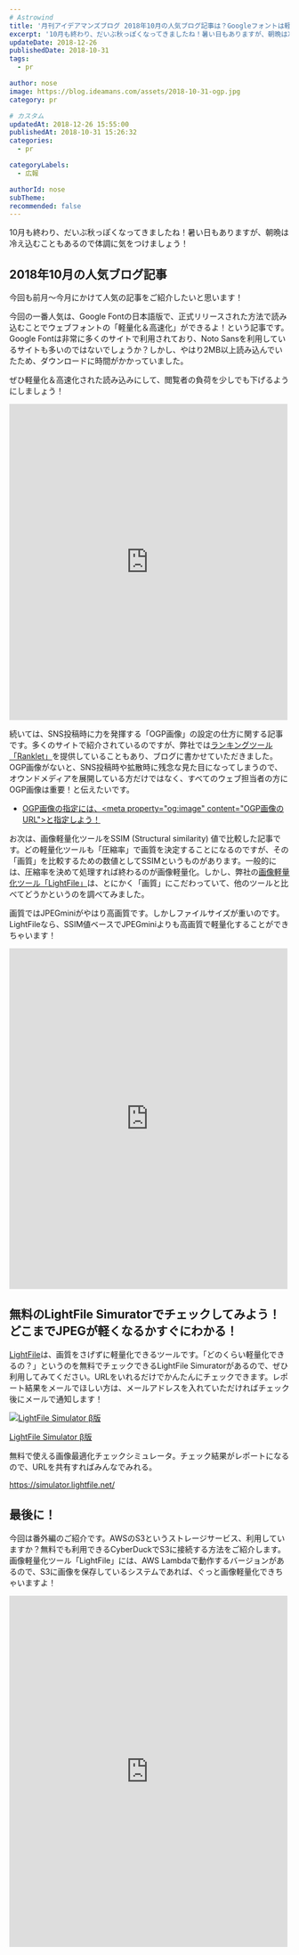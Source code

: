 ```yaml
---
# Astrowind
title: '月刊アイデアマンズブログ 2018年10月の人気ブログ記事は？Googleフォントは軽量化版を使って軽くしよう！'
excerpt: '10月も終わり、だいぶ秋っぽくなってきましたね！暑い日もありますが、朝晩は冷え込...'
updateDate: 2018-12-26
publishedDate: 2018-10-31
tags: 
  - pr

author: nose
image: https://blog.ideamans.com/assets/2018-10-31-ogp.jpg
category: pr

# カスタム
updatedAt: 2018-12-26 15:55:00
publishedAt: 2018-10-31 15:26:32
categories: 
  - pr

categoryLabels: 
  - 広報

authorId: nose
subTheme: 
recommended: false
---
```


<p>10月も終わり、だいぶ秋っぽくなってきましたね！暑い日もありますが、朝晩は冷え込むこともあるので体調に気をつけましょう！</p>
<h2>2018年10月の人気ブログ記事</h2>
<p>今回も前月〜今月にかけて人気の記事をご紹介したいと思います！</p>
<p>今回の一番人気は、Google Fontの日本語版で、正式リリースされた方法で読み込むことでウェブフォントの「軽量化＆高速化」ができるよ！という記事です。Google Fontは非常に多くのサイトで利用されており、Noto Sansを利用しているサイトも多いのではないでしょうか？しかし、やはり2MB以上読み込んでいたため、ダウンロードに時間がかかっていました。</p>
<p>ぜひ軽量化＆高速化された読み込みにして、閲覧者の負荷を少しでも下げるようにしましょう！</p>
<p>
<iframe width="500" height="568" style="border: none; overflow: hidden;" src="https://www.facebook.com/plugins/post.php?href=https%3A%2F%2Fwww.facebook.com%2Fideamans%2Fposts%2F1988707764506026&amp;width=500" scrolling="no" frameborder="0" allowtransparency="true" allow="encrypted-media"></iframe>
</p>
<p> </p>
<p>続いては、SNS投稿時に力を発揮する「OGP画像」の設定の仕方に関する記事です。多くのサイトで紹介されているのですが、弊社では<a href="https://ranklet.com/" target="_blank">ランキングツール「Ranklet」</a>を提供していることもあり、ブログに書かせていただきました。OGP画像がないと、SNS投稿時や拡散時に残念な見た目になってしまうので、オウンドメディアを展開している方だけではなく、すべてのウェブ担当者の方にOGP画像は重要！と伝えたいです。</p>
<ul><li><a href="https://blog.ideamans.com//2018/09/meta-property-og-image.html">OGP画像の指定には、&lt;meta property="og:image" content="OGP画像のURL"&gt;と指定しよう！</a></li></ul>
<p> </p>
<p>お次は、画像軽量化ツールをSSIM (Structural similarity) 値で比較した記事です。どの軽量化ツールも「圧縮率」で画質を決定することになるのですが、その「画質」を比較するための数値としてSSIMというものがあります。一般的には、圧縮率を決めて処理すれば終わるのが画像軽量化。しかし、弊社の<a href="https://core.lightfile.net/" target="_blank">画像軽量化ツール「LightFile」</a>は、とにかく「画質」にこだわっていて、他のツールと比べてどうかというのを調べてみました。</p>
<p>画質ではJPEGminiがやはり高画質です。しかしファイルサイズが重いのです。LightFileなら、SSIM値ベースでJPEGminiよりも高画質で軽量化することができちゃいます！</p>
<p>
<iframe width="500" height="612" style="border: none; overflow: hidden;" src="https://www.facebook.com/plugins/post.php?href=https%3A%2F%2Fwww.facebook.com%2Fideamans%2Fposts%2F1958988864144583&amp;width=500" scrolling="no" frameborder="0" allowtransparency="true" allow="encrypted-media"></iframe>
</p>
<p> </p>
<h2>無料のLightFile Simuratorでチェックしてみよう！どこまでJPEGが軽くなるかすぐにわかる！</h2>
<p><a href="https://core.lightfile.net/" target="_blank">LightFile</a>は、画質をさげずに軽量化できるツールです。「どのくらい軽量化できるの？」というのを無料でチェックできるLightFile Simuratorがあるので、ぜひ利用してみてください。URLをいれるだけでかんたんにチェックできます。レポート結果をメールでほしい方は、メールアドレスを入れていただければチェック後にメールで通知します！</p>
<div class="serviceBox">
<div class="serviceImage"><a href="https://simulator.lightfile.net/" target="_blank"><img src="https://blog.ideamans.com/images/service-simulator.jpg" alt="LightFile Simulator β版"></a></div>
<div class="serviceText">
<p class="serviceTitle"><a href="https://simulator.lightfile.net/" target="_blank">LightFile Simulator β版</a></p>
<p class="serviceDesc">無料で使える画像最適化チェックシミュレータ。チェック結果がレポートになるので、URLを共有すればみんなでみれる。</p>
<p class="serviceLink"><a href="https://simulator.lightfile.net/" target="_blank">https://simulator.lightfile.net/</a></p>
</div>
</div>
<h2>最後に！</h2>
<p>今回は番外編のご紹介です。AWSのS3というストレージサービス、利用していますか？無料でも利用できるCyberDuckでS3に接続する方法をご紹介します。画像軽量化ツール「LightFile」には、AWS Lambdaで動作するバージョンがあるので、S3に画像を保存しているシステムであれば、ぐっと画像軽量化できちゃいますよ！</p>
<p>
<iframe width="500" height="631" style="border: none; overflow: hidden;" src="https://www.facebook.com/plugins/post.php?href=https%3A%2F%2Fwww.facebook.com%2Fideamans%2Fposts%2F1969025046474298&amp;width=500" scrolling="no" frameborder="0" allowtransparency="true" allow="encrypted-media"></iframe>
</p>
<p> </p>
